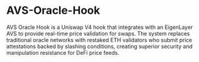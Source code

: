 # AVS-Oracle-Hook
AVS Oracle Hook is a Uniswap V4 hook that integrates with an EigenLayer AVS to provide real-time price validation for swaps. The system replaces traditional oracle networks with restaked ETH validators who submit price attestations backed by slashing conditions, creating superior security and manipulation resistance for DeFi price feeds.
